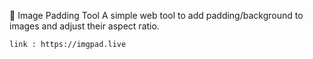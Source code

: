 📐 Image Padding Tool
    A simple web tool to add padding/background to images and adjust their aspect ratio.

    link : https://imgpad.live
